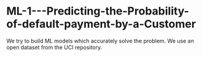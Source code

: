 # ML-1---Predicting-the-Probability-of-default-payment-by-a-Customer
We try to build ML models which accurately solve the problem. We use an open dataset from the UCI repository.
